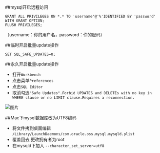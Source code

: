 ##mysql开启远程访问

```mysql
GRANT ALL PRIVILEGES ON *.* TO 'username'@'%'IDENTIFIED BY 'password' WITH GRANT OPTION;
FLUSH PRIVILEGES;
```
（username：你的用户名，password：你的密码）

##临时开启批量update操作

```mysql
SET SQL_SAFE_UPDATES=0;
```

##永久开启批量update操作

* 打开`Workbench`
* 点击菜单`Preferences` 
* 点击`SQL Editor`
* 取消勾选`"Safe Updates".Forbid UPDATES and DELETEs with no key in WHERE clause or no LIMIT clause.Requires a reconnection.` 

![图片][img1]

##Mac下mysql数据库改为UTF8编码

* 将文件拷到桌面编辑 `/Library/LaunchDaemons/com.oracle.oss.mysql.mysqld.plist`
* 覆盖回去,更改拥有者为root
* 在mysqld下加入 `--character_set_server=utf8`
















[img1]: file:///Volumes/Media%20Data/百度云同步盘/MarkDown/images/BAF0DB76-2091-4FB8-94E7-A7F608644813.png
